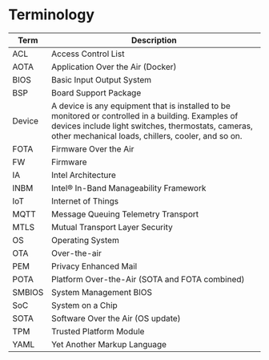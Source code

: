 # Terminology

| Term   | Description                                                                                                                                                                                                     |
|--------|-----------------------------------------------------------------------------------------------------------------------------------------------------------------------------------------------------------------|
| ACL    | Access Control List                                                                                                                                                                                             |
| AOTA   | Application Over the Air (Docker)                                                                                                                                                                               |
| BIOS   | Basic Input Output System                                                                                                                                                                                       |
| BSP    | Board Support Package                                                                                                                                                                                           |
| Device | A device is any equipment that is installed to be monitored or controlled in a building. Examples of devices include light switches, thermostats, cameras, other mechanical loads, chillers, cooler, and so on. |
| FOTA   | Firmware Over the Air                                                                                                                                                                                           |
| FW     | Firmware                                                                                                                                                                                                        |
| IA     | Intel Architecture                                                                                                                                                                                              |
| INBM   | Intel® In-Band Manageability Framework                                                                                                                                                                          |
| IoT    | Internet of Things                                                                                                                                                                                              |
| MQTT   | Message Queuing Telemetry Transport                                                                                                                                                                             |
| MTLS   | Mutual Transport Layer Security                                                                                                                                                                                 |
| OS     | Operating System                                                                                                                                                                                                |
| OTA    | Over-the-air                                                                                                                                                                                                    |
| PEM    | Privacy Enhanced Mail                                                                                                                                                                                           |
| POTA   | Platform Over-the-Air (SOTA and FOTA combined)                                                                                                                                                                  |
| SMBIOS | System Management BIOS                                                                                                                                                                                          |
| SoC    | System on a Chip                                                                                                                                                                                                |
| SOTA   | Software Over the Air (OS update)                                                                                                                                                                               |
| TPM    | Trusted Platform Module                                                                                                                                                                                         |
| YAML   | Yet Another Markup Language                                                                                                                                                                                     |
